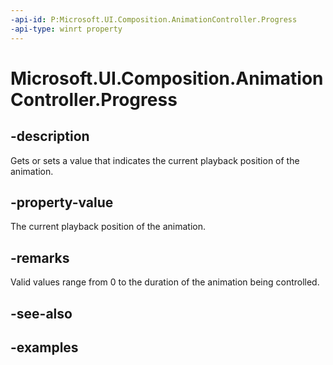 ```yaml
---
-api-id: P:Microsoft.UI.Composition.AnimationController.Progress
-api-type: winrt property
---
```


<!-- Property syntax.
public float Progress { get;  set; }
-->

# Microsoft.UI.Composition.AnimationController.Progress

## -description

Gets or sets a value that indicates the current playback position of the animation.

## -property-value

The current playback position of the animation.

## -remarks

Valid values range from 0 to the duration of the animation being controlled.

## -see-also

## -examples


